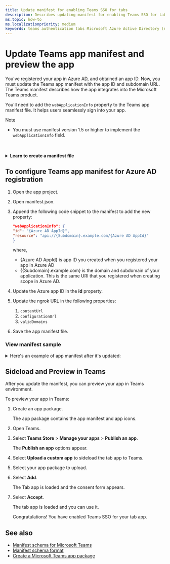 ```yaml
---
title: Update manifest for enabling Teams SSO for tabs
description: Describes updating manifest for enabling Teams SSO for tabs
ms.topic: how-to
ms.localizationpriority: medium
keywords: teams authentication tabs Microsoft Azure Active Directory (Azure AD) Graph API
---
```

# Update Teams app manifest and preview the app

You've registered your app in Azure AD, and obtained an app ID. Now, you must update the Teams app manifest with the app ID and subdomain URL. The Teams manifest describes how the app integrates into the Microsoft Teams product.

You'll need to add the `webApplicationInfo` property to the Teams app manifest file. It helps users seamlessly sign into your app.

> [!NOTE]
> - You must use manifest version 1.5 or higher to implement the `webApplicationInfo` field.

<br>
<br>
<details>
<summary><b>Learn to create a manifest file</b></summary>

If your app doesn't have a app manifest file, you'll need to create it. To create an app manifest file, use the content shown below to create a .json file named, `manifest.json`.

> [!NOTE]
> The manifest example content shown here is only for a tab app. It uses an ngrok url for subdomain address. For more information, please see [Manifest schema](/resources/schema/manifest-schema).

  ```json
{ 
  "$schema": "https://developer.microsoft.com/json-schemas/teams/v1.11/MicrosoftTeams.schema.json", 
 "manifestVersion": "1.12", 
 "version": "1.0.0", 
 "id": "{new GUID for this Teams app - not the Azure AD App ID}", 
 "packageName": "com.contoso.teamsauthsso", 
 "developer": { 
 "name": "Microsoft", 
 "websiteUrl": "https://www.microsoft.com", 
 "privacyUrl": "https://www.microsoft.com/privacy", 
 "termsOfUseUrl": "https://www.microsoft.com/termsofuse" 
  }, 

  "name": { 
    "short": "Teams Auth SSO", 
    "full": "Teams Auth SSO" 
  }, 


  "description": { 
    "short": "Teams Auth SSO app", 
    "full": "The Teams Auth SSO app" 
  }, 

  "icons": { 
    "outline": "outline.png", 
    "color": "color.png" 
  }, 

  "accentColor": "#60A18E", 
  "staticTabs": [ 
    { 
     "entityId": "auth", 
     "name": "Auth", 
     "contentUrl": "https://{subDomain}.ngrok.io/Home/Index", 
     "scopes": [ "personal" ] 
    } 
  ], 

  "configurableTabs": [ 
    { 
     "configurationUrl": "https://{subDomain}.ngrok.io/Home/Configure", 
     "canUpdateConfiguration": true, 
     "scopes": [ 
     "team" 
      ] 
    } 
  ], 
  "permissions": [ "identity", "messageTeamMembers" ], 
  "validDomains": [ 
   "{subdomain or ngrok url}" 
  ], 
  "webApplicationInfo": { 
    "id": "{Azure AD AppId}", 
    "resource": "api://{subdomain or ngrok url} /{Azure AD AppId}" 
  }
} 
```
</details>

## To configure Teams app manifest for Azure AD registration

1. Open the app project.
2. Open manifest.json.
3. Append the following code snippet to the manifest to add the new property:

    ```json
    "webApplicationInfo": {
    "id": "{Azure AD AppId}",
    "resource": "api://{Subdomain}.example.com/{Azure AD AppId}"
    }
    ```

    where,
    - {Azure AD AppId} is app ID you created when you registered your app in Azure AD
    - {{Subdomain}.example.com} is the  domain and subdomain of your application. This is the same URI that you registered when creating scope in Azure AD.

4. Update the Azure app ID in the **id** property.
5. Update the ngrok URL in the following properties:
   1. `contentUrl`
   2. `configurationUrl`
   3. `validDomains`
6. Save the app manifest file.

### View manifest sample

<details>
<summary>Here's an example of app manifest after it's updated:</summary>

```json
{
  "$schema": "https://developer.microsoft.com/json-schemas/teams/v1.11/MicrosoftTeams.schema.json",
  "manifestVersion": "1.11",
  "version": "1.0.0",
  "id": "bccfbe67-e08b-4ec1-a7fd-e0aaf41a097c",
  "packageName": "com.contoso.teamsauthsso",
  "developer": {
    "name": "Microsoft",
    "websiteUrl": "https://www.microsoft.com",
    "privacyUrl": "https://www.microsoft.com/privacy",
    "termsOfUseUrl": "https://www.microsoft.com/termsofuse"
  },
  "name": {
    "short": "Teams Auth SSO",
    "full": "Teams Auth SSO"
  },
  "description": {
    "short": "Teams Auth SSO app",
    "full": "The Teams Auth SSO app"
  },
  "icons": {
    "outline": "outline.png",
    "color": "color.png"
  },
  "accentColor": "#60A18E",
  "staticTabs": [
    {
      "entityId": "auth",
      "name": "Auth",
      "contentUrl": "https://23c3-103-50-148-128.ngrok.io/Home/Index",
      "scopes": [ "personal" ]
    }
  ],
  "configurableTabs": [
    {
      "configurationUrl": "https://23c3-103-50-148-128.ngrok.io/Home/Configure",
      "canUpdateConfiguration": true,
      "scopes": [
        "team"
      ]
    }
  ],
  "permissions": [ "identity", "messageTeamMembers" ],
  "validDomains": [
    "23c3-103-50-148-128.ngrok.io"
  ],
  "webApplicationInfo": {
    "id": "bccfbe67-e08b-4ec1-a7fd-e0aaf41a097c",
    "resource": "api://23c3-103-50-148-128.ngrok.io/bccfbe67-e08b-4ec1-a7fd-e0aaf41a097c"
  }
}
```

</details>

## Sideload and Preview in Teams

After you update the manifest, you can preview your app in Teams environment.

To preview your app in Teams:

1. Create an app package.

   The app package contains the app manifest and app icons.

2. Open Teams.

3. Select **Teams Store** > **Manage your apps** > **Publish an app**.

    The **Publish an app** options appear.

4. Select **Upload a custom app** to sideload the tab app to Teams.

5. Select your app package to upload.

6. Select **Add**.

    The Tab app is loaded and the consent form appears.

7. Select **Accept**.

    The tab app is loaded and you can use it.

    Congratulations! You have enabled Teams SSO for your tab app.

## See also

- [Manifest schema for Microsoft Teams](../../../resources/schema/manifest-schema.md)
- [Manifest schema format](https://developer.microsoft.com/json-schemas/teams/v1.12/MicrosoftTeams.schema.json)
- [Create a Microsoft Teams app package](../../../concepts/build-and-test/apps-package.md)

<!--
### Configure code in app settings - Specific to Bot apps

The `appsettings.json` file includes the configuration for Azure AD app.

#### To configure Teams app settings for Azure AD registration

1. Open the app project.
2. Open appsettings.json.
3. Update the `AzureAd` code snippet with configured app details on Azure AD portal:

   ```json
     "AzureAd": {
    "Instance": "https://login.microsoftonline.com/",
    "TenantId": "[AzureAD Tenant Id]",
    "ClientId": "[AzureAD Client Id]",
    "AppSecret": "[Azure App secret]",
    "ApplicationIdURI": "[Application ID URI]",
    "AuthUrl": "/oauth2/v2.0/token",
    "ValidIssuers": "https://login.microsoftonline.com/TENANT_ID/v2.0,https://sts.windows.net/TENANT_ID/"
    },
    ```
    where,
    - `[AzureAD Tenant Id]` is **Directory (tenant) ID**
    - `[AzureAD Client Id]` is **Application (client) ID**
    - `[Azure App secret]` is the **Value** of **Client credentials**, which is client secret
    - `[Application ID URI]` is **Application ID URI**
    - `TENANT_ID` is **Directory (tenant) ID**

4. Save the file.

#### View the updated app settings

<details>
<summary>Here's an example of app settings update:</summary>

This following sample details are configured in Azure AD:

:::image type="content" source="../../../assets/images/authentication/teams-sso-tabs/azure-app-overview.png" alt-text="Overview of app details on Azure AD portal":::

The authentication details from Azure AD are updated in `appsettings.json`:

```json
    "AzureAd": {
    "Instance": "https://login.microsoftonline.com/",
    "TenantId": "72f988bf-86f1-41af-91ab-2d7cd011db47",
    "ClientId": "bccfbe67-e08b-4ec1-a7fd-e0aaf41a097c",
    "AppSecret": "p-t7Q~wiGyaPdXcmn6E_XnQBmfANChRx5QtZG",
    "ApplicationIdURI": "api://bccfbe67-e08b-4ec1-a7fd-e0aaf41a097c",
    "AuthUrl": "/oauth2/v2.0/token",
    "ValidIssuers": "https://login.microsoftonline.com/72f988bf-86f1-41af-91ab-2d7cd011db47/v2.0,https://sts.windows.net/72f988bf-86f1-41af-91ab-2d7cd011db47/"
  },
```

</details>-->
